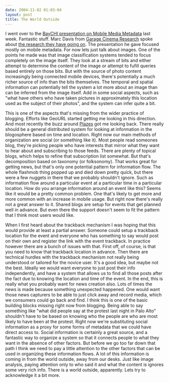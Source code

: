 ```yaml
---
date: 2004-11-02 01:03:04
layout: post
title: The World Outside
---
```


I went over to the [BayCHI presentation on Mobile Media Metadata](http://www.baychi.org/bof/mobile/20041028/) last week. Fantastic stuff. Marc Davis from [Garage Cinema Research](http://garage.sims.berkeley.edu/) spoke about [the research they have going on](http://garage.sims.berkeley.edu/research.cfm). The presentation he gave focused mostly on mobile metadata. For now lets just talk about images. One of the points he made was that image classification systems tended to focus completely on the image itself. They look at a stream of bits and either attempt to determine the content of the image or attempt to fufill queries based entirely on those bits. But with the source of photo content increasingly being connected mobile devices, there's potentially a much richer source of info than the bits themselves. The temporal and spatial information can potentially tell the system a lot more about an image than can be inferred from the image itself. Add in some social aspects, such as "what have others who have taken pictures in approximately this location used as the subject of their photos", and the system can infer quite a bit.

This is one of the aspects that's missing from the wider practice of blogging. Efforts like GeoURL started getting me looking in this direction. And most recently the buzz around [Plazes](http://www.plazes.com/) got me looking back. There really should be a general distributed system for looking at information in the blogosphere based on time and location. Right now our main methods of organization are social (or something like it). Most people read someones blog, they're picking people who have interests that mirror what they want to hear about and subscribing to those feeds. There are plenty of topical blogs, which helps to refine that subscription list somewhat. But that's decomposition based on taxonomy (or folksonomy). That works great for getting news, but that's only one potential pattern for information flow. The whole flashmob thing popped up and died down pretty quick, but there were a few nuggets in there that we probably shouldn't ignore. Such as information flow around a particular event at a particular time in a particular location. How do you arrange information around an event like this? Seems like it would be a pretty common problem. One that's likely to get more and more common with an increase in mobile usage. But right now there's really not a great answer to it. Shared blogs are setup for events that get planned well in advance. But even there the support doesn't seem to fit the pattern that I think most users would like.

When I first heard about the trackback mechanism I was hoping that this would provide at least a partial answer. Someone could setup a trackback location for the event and everyone who has something to say would post on their own and register the link with the event trackback. In practice however there are a bunch of issues with that. First off, of course, is that you need to know that trackback location in advance. Then there are technical hurdles with the trackback mechanism not really being understood or tailored for the novice user. It's a good idea, but maybe not the best. Ideally we would want everyone to just post their info independently, and have a system that allows us to find all those posts after the fact due to knowing the location and time of the event. In the end, this is really what you probably want for news creation also. Lots of times the news is made because something unexpected happened. One would want those news capturers to be able to just click away and record media, which we consumers could go back and find. I think this is one of the basic building blocks missing right now from blogging. Being able to say something like "what did people say at the protest last night in Palo Alto" shouldn't have to be based on knowing who the people are who are most likely to have been at the protest. Right now we're substituting social information as a proxy for some forms of metadata that we could have direct access to. Social information is certainly a great source, and a fantastic way to organize a system so that it connects people to what they want in the absence of other factors. But before we go too far down that path I think we need to pay a little attention to the other factors that can be used in organizing these information flows. A lot of this information is coming in from the world outside, away from our desks. Just like image analysis, paying attention only to who said it and what the content is ignores some very rich info. There is a world outside, apparently. Lets try to acknowledge it a bit more.
